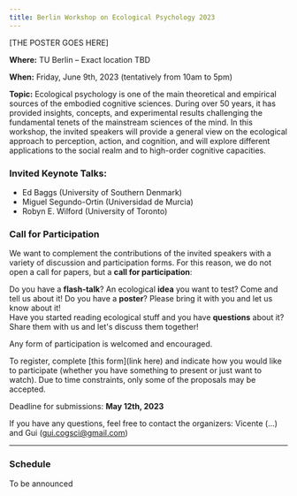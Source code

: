 ```yaml
---
title: Berlin Workshop on Ecological Psychology 2023
---
```



[THE POSTER GOES HERE]

 
**Where:** TU Berlin – Exact location TBD
 
**When:** Friday, June 9th, 2023  (tentatively from 10am to 5pm)

**Topic:** Ecological psychology is one of the main theoretical and empirical sources of the embodied cognitive sciences. During over 50 years, it has provided insights, concepts, and experimental results challenging the fundamental tenets of the mainstream sciences of the mind. In this workshop, the invited speakers will provide a general view on the ecological approach to perception, action, and cognition, and will explore different applications to the social realm and to high-order cognitive capacities.


### Invited Keynote Talks:             
- Ed Baggs (University of Southern Denmark)
- Miguel Segundo-Ortin (Universidad de Murcia)
- Robyn E. Wilford (University of Toronto)


### Call for Participation
We want to complement the contributions of the invited speakers with a variety of discussion and participation forms. For this reason, we do not open a call for papers, but a **call for participation**:
 
Do you have a **flash-talk**? An ecological **idea** you want to test? Come and tell us about it!
Do you have a **poster**? Please bring it with you and let us know about it!   
Have you started reading ecological stuff and you have **questions** about it? Share them with us and let's discuss them together!
 
Any form of participation is welcomed and encouraged. 

To register, complete [this form](link here) and indicate how you would like to participate (whether you have something to present or just want to watch). Due to time constraints, only some of the proposals may be accepted.  

Deadline for submissions: __**May 12th, 2023**__

If you have any questions, feel free to contact the organizers: Vicente (...) and Gui (gui.cogsci@gmail.com)



---

### Schedule

To be announced
